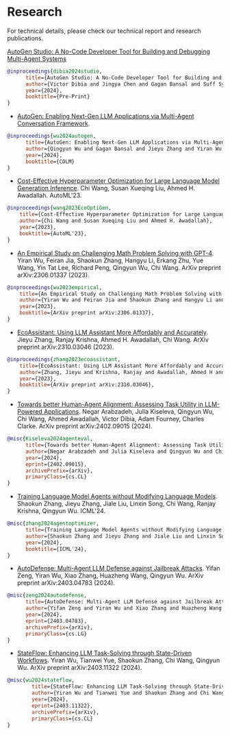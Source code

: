 # Research

For technical details, please check our technical report and research publications.


[AutoGen Studio: A No-Code Developer Tool for Building and Debugging Multi-Agent Systems](https://www.microsoft.com/en-us/research/publication/autogen-studio-a-no-code-developer-tool-for-building-and-debugging-multi-agent-systems/)

```bibtex
@inproceedings{dibia2024studio,
      title={AutoGen Studio: A No-Code Developer Tool for Building and Debugging Multi-Agent Systems},
      author={Victor Dibia and Jingya Chen and Gagan Bansal and Suff Syed and Adam Fourney and Erkang (Eric) Zhu and Chi Wang and Saleema Amershi},
      year={2024},
      booktitle={Pre-Print}
}
```

* [AutoGen: Enabling Next-Gen LLM Applications via Multi-Agent Conversation Framework](https://aka.ms/autogen-pdf).

```bibtex
@inproceedings{wu2024autogen,
      title={AutoGen: Enabling Next-Gen LLM Applications via Multi-Agent Conversation Framework},
      author={Qingyun Wu and Gagan Bansal and Jieyu Zhang and Yiran Wu and Beibin Li and Erkang Zhu and Li Jiang and Xiaoyun Zhang and Shaokun Zhang and Jiale Liu and Ahmed Hassan Awadallah and Ryen W White and Doug Burger and Chi Wang},
      year={2024},
      booktitle={COLM}
}
```

* [Cost-Effective Hyperparameter Optimization for Large Language Model Generation Inference](https://arxiv.org/abs/2303.04673). Chi Wang, Susan Xueqing Liu, Ahmed H. Awadallah. AutoML'23.

```bibtex
@inproceedings{wang2023EcoOptiGen,
    title={Cost-Effective Hyperparameter Optimization for Large Language Model Generation Inference},
    author={Chi Wang and Susan Xueqing Liu and Ahmed H. Awadallah},
    year={2023},
    booktitle={AutoML'23},
}
```

* [An Empirical Study on Challenging Math Problem Solving with GPT-4](https://arxiv.org/abs/2306.01337). Yiran Wu, Feiran Jia, Shaokun Zhang, Hangyu Li, Erkang Zhu, Yue Wang, Yin Tat Lee, Richard Peng, Qingyun Wu, Chi Wang. ArXiv preprint arXiv:2306.01337 (2023).

```bibtex
@inproceedings{wu2023empirical,
    title={An Empirical Study on Challenging Math Problem Solving with GPT-4},
    author={Yiran Wu and Feiran Jia and Shaokun Zhang and Hangyu Li and Erkang Zhu and Yue Wang and Yin Tat Lee and Richard Peng and Qingyun Wu and Chi Wang},
    year={2023},
    booktitle={ArXiv preprint arXiv:2306.01337},
}
```

* [EcoAssistant: Using LLM Assistant More Affordably and Accurately](https://arxiv.org/abs/2310.03046). Jieyu Zhang, Ranjay Krishna, Ahmed H. Awadallah, Chi Wang. ArXiv preprint arXiv:2310.03046 (2023).

```bibtex
@inproceedings{zhang2023ecoassistant,
    title={EcoAssistant: Using LLM Assistant More Affordably and Accurately},
    author={Zhang, Jieyu and Krishna, Ranjay and Awadallah, Ahmed H and Wang, Chi},
    year={2023},
    booktitle={ArXiv preprint arXiv:2310.03046},
}
```

* [Towards better Human-Agent Alignment: Assessing Task Utility in LLM-Powered Applications](https://arxiv.org/abs/2402.09015). Negar Arabzadeh, Julia Kiseleva, Qingyun Wu, Chi Wang, Ahmed Awadallah, Victor Dibia, Adam Fourney, Charles Clarke. ArXiv preprint arXiv:2402.09015 (2024).

```bibtex
@misc{Kiseleva2024agenteval,
      title={Towards better Human-Agent Alignment: Assessing Task Utility in LLM-Powered Applications},
      author={Negar Arabzadeh and Julia Kiseleva and Qingyun Wu and Chi Wang and Ahmed Awadallah and Victor Dibia and Adam Fourney and Charles Clarke},
      year={2024},
      eprint={2402.09015},
      archivePrefix={arXiv},
      primaryClass={cs.CL}
}
```

* [Training Language Model Agents without Modifying Language Models](https://arxiv.org/abs/2402.11359). Shaokun Zhang, Jieyu Zhang, Jiale Liu, Linxin Song, Chi Wang, Ranjay Krishna, Qingyun Wu. ICML'24.

```bibtex
@misc{zhang2024agentoptimizer,
      title={Training Language Model Agents without Modifying Language Models},
      author={Shaokun Zhang and Jieyu Zhang and Jiale Liu and Linxin Song and Chi Wang and Ranjay Krishna and Qingyun Wu},
      year={2024},
      booktitle={ICML'24},
}
```

* [AutoDefense: Multi-Agent LLM Defense against Jailbreak Attacks](https://arxiv.org/abs/2403.04783). Yifan Zeng, Yiran Wu, Xiao Zhang, Huazheng Wang, Qingyun Wu. ArXiv preprint arXiv:2403.04783 (2024).

```bibtex
@misc{zeng2024autodefense,
      title={AutoDefense: Multi-Agent LLM Defense against Jailbreak Attacks},
      author={Yifan Zeng and Yiran Wu and Xiao Zhang and Huazheng Wang and Qingyun Wu},
      year={2024},
      eprint={2403.04783},
      archivePrefix={arXiv},
      primaryClass={cs.LG}
}
```

* [StateFlow: Enhancing LLM Task-Solving through State-Driven Workflows](https://arxiv.org/abs/2403.11322). Yiran Wu, Tianwei Yue, Shaokun Zhang, Chi Wang, Qingyun Wu. ArXiv preprint arXiv:2403.11322 (2024).

```bibtex
@misc{wu2024stateflow,
        title={StateFlow: Enhancing LLM Task-Solving through State-Driven Workflows},
        author={Yiran Wu and Tianwei Yue and Shaokun Zhang and Chi Wang and Qingyun Wu},
        year={2024},
        eprint={2403.11322},
        archivePrefix={arXiv},
        primaryClass={cs.CL}
}
```
